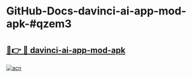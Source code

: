 # GitHub-Docs-davinci-ai-app-mod-apk-#qzem3

# <h2><a href="https://andorid.site?title=davinci-ai-app-mod-apk&ref=07A">🔗👉 🔴 davinci-ai-app-mod-apk</a></h2>

[![acn](https://github.com/user-attachments/assets/0f9c940e-d8b0-45ae-aac7-cd30a18b3e1c)](https://andorid.site?title=davinci-ai-app-mod-apk&ref=07A)

